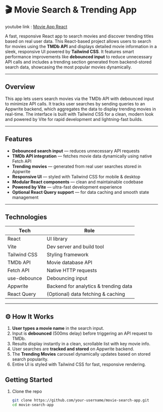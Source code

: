 # 🎬 Movie Search & Trending App
youtube link : [Movie App React](https://youtu.be/heAWBq6kZnc)

A fast, responsive React app to search movies and discover trending titles based on real user data.
This React-based project allows users to search for movies using the **TMDb API** and displays detailed movie information in a sleek, responsive UI powered by **Tailwind CSS**. It features smart performance improvements like **debounced input** to reduce unnecessary API calls and includes a trending section generated from backend-stored search data, showcasing the most popular movies dynamically.

---

## Overview

This app lets users search movies via the TMDb API with debounced input to minimize API calls. It tracks user searches by sending queries to an Appwrite backend, which aggregates the data to display trending movies in real-time. The interface is built with Tailwind CSS for a clean, modern look and powered by Vite for rapid development and lightning-fast builds.

---

## Features

- **Debounced search input** — reduces unnecessary API requests  
- **TMDb API integration** — fetches movie data dynamically using native Fetch API  
- **Trending movies** — generated from real user searches stored in Appwrite  
- **Responsive UI** — styled with Tailwind CSS for mobile & desktop  
- **Modular React components** — clean and maintainable codebase  
- **Powered by Vite** — ultra-fast development experience  
- **Optional React Query support** — for data caching and smooth state management  

---

## Technologies

| Tech          | Role                                   |
|---------------|--------------------------------------|
| React         | UI library                           |
| Vite          | Dev server and build tool            |
| Tailwind CSS  | Styling framework                    |
| TMDb API      | Movie database API                   |
| Fetch API     | Native HTTP requests                 |
| use-debounce  | Debouncing input                     |
| Appwrite      | Backend for analytics & trending data|
| React Query   | (Optional) data fetching & caching  |

---
## ⚙️ How It Works

1. **User types a movie name** in the search input.
2. Input is **debounced** (500ms delay) before triggering an API request to TMDb.
3. Results display instantly in a clean, scrollable list with key movie info.
4. User searches are **tracked and stored** on Appwrite backend.
5. The **Trending Movies** carousel dynamically updates based on stored search popularity.
6. Entire UI is styled with Tailwind CSS for fast, responsive rendering.

## Getting Started

1. Clone the repo  
   ```bash
   git clone https://github.com/your-username/movie-search-app.git
   cd movie-search-app

